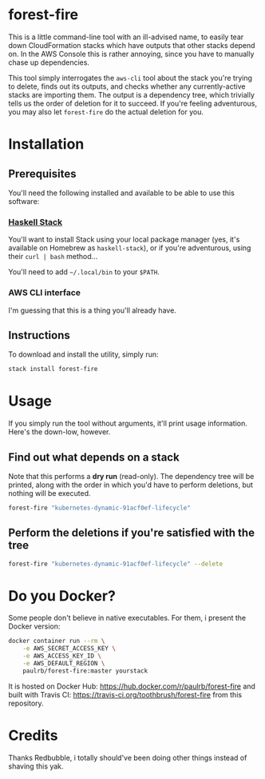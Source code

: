 # forest-fire

This is a little command-line tool with an ill-advised name, to easily
tear down CloudFormation stacks which have outputs that other stacks
depend on.  In the AWS Console this is rather annoying, since you have
to manually chase up dependencies.

This tool simply interrogates the `aws-cli` tool about the stack
you're trying to delete, finds out its outputs, and checks whether any
currently-active stacks are importing them.  The output is a
dependency tree, which trivially tells us the order of deletion for it
to succeed.  If you're feeling adventurous, you may also let
`forest-fire` do the actual deletion for you.

# Installation

## Prerequisites

You'll need the following installed and available to be able to use
this software:

### [Haskell Stack](https://docs.haskellstack.org/en/stable/README/)

You'll want to install Stack using your local package manager (yes,
it's available on Homebrew as `haskell-stack`), or if you're
adventurous, using their `curl | bash` method...

You'll need to add `~/.local/bin` to your `$PATH`.

### AWS CLI interface

I'm guessing that this is a thing you'll already have.

## Instructions

To download and install the utility, simply run:

```sh
stack install forest-fire
```

# Usage

If you simply run the tool without arguments, it'll print usage
information.  Here's the down-low, however.

## Find out what depends on a stack

Note that this performs a **dry run** (read-only).  The dependency
tree will be printed, along with the order in which you'd have to
perform deletions, but nothing will be executed.

```sh
forest-fire "kubernetes-dynamic-91acf0ef-lifecycle"
```

## Perform the deletions if you're satisfied with the tree

```sh
forest-fire "kubernetes-dynamic-91acf0ef-lifecycle" --delete
```

# Do you Docker?

Some people don't believe in native executables.  For them, i present the Docker version:

```sh
docker container run --rm \
    -e AWS_SECRET_ACCESS_KEY \
    -e AWS_ACCESS_KEY_ID \
    -e AWS_DEFAULT_REGION \
    paulrb/forest-fire:master yourstack
```

It is hosted on Docker Hub: https://hub.docker.com/r/paulrb/forest-fire 
and built with Travis CI: https://travis-ci.org/toothbrush/forest-fire 
from this repository.

# Credits

Thanks Redbubble, i totally should've been doing other things instead
of shaving this yak.
